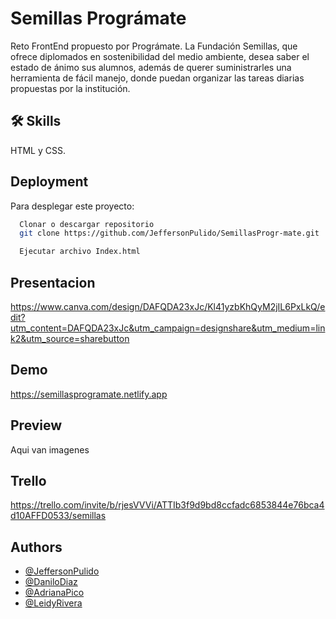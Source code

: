 # Semillas Prográmate

Reto FrontEnd propuesto por Prográmate.
La Fundación Semillas, que ofrece diplomados en sostenibilidad del medio ambiente, desea saber el estado de ánimo sus alumnos, además de querer suministrarles una herramienta de fácil manejo, donde puedan organizar las tareas diarias propuestas por la institución.

## 🛠 Skills
HTML y CSS.

## Deployment

Para desplegar este proyecto:

```bash
  Clonar o descargar repositorio
  git clone https://github.com/JeffersonPulido/SemillasProgr-mate.git
```
```bash
  Ejecutar archivo Index.html
```
## Presentacion

https://www.canva.com/design/DAFQDA23xJc/Kl41yzbKhQyM2jIL6PxLkQ/edit?utm_content=DAFQDA23xJc&utm_campaign=designshare&utm_medium=link2&utm_source=sharebutton

## Demo

https://semillasprogramate.netlify.app

## Preview

Aqui van imagenes

## Trello

https://trello.com/invite/b/rjesVVVi/ATTIb3f9d9bd8ccfadc6853844e76bca4d10AFFD0533/semillas

## Authors

- [@JeffersonPulido](https://www.github.com/JeffersonPulido)
- [@DaniloDiaz](https://github.com/DaniloDiaz08)
- [@AdrianaPico](https://github.com/adrianapico)
- [@LeidyRivera](https://github.com/Ladyriv)
